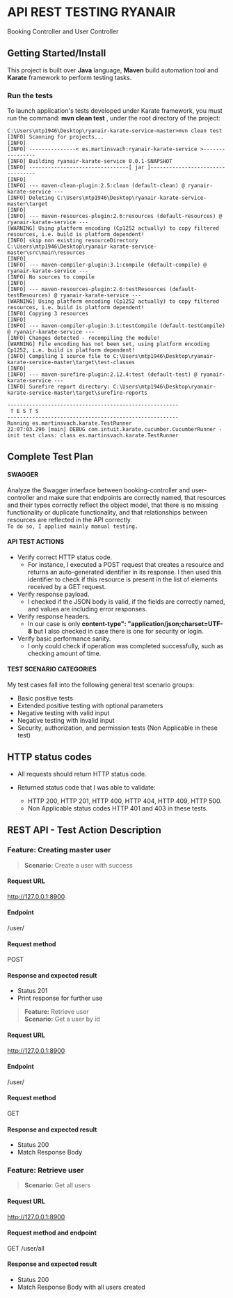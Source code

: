 # API REST TESTING RYANAIR

Booking Controller and User Controller

## Getting Started/Install

This project is built over **Java** language, **Maven** build automation tool and **Karate** framework to perform testing tasks.<br /> 

### Run the tests
To launch application's tests developed under Karate framework, you must run the command: **mvn clean test** , under the root directory of the project:

```
C:\Users\mtp1946\Desktop\ryanair-karate-service-master>mvn clean test
[INFO] Scanning for projects...
[INFO]
[INFO] ---------------< es.martinsvach:ryanair-karate-service >----------------
[INFO] Building ryanair-karate-service 0.0.1-SNAPSHOT
[INFO] --------------------------------[ jar ]---------------------------------
[INFO]
[INFO] --- maven-clean-plugin:2.5:clean (default-clean) @ ryanair-karate-service ---
[INFO] Deleting C:\Users\mtp1946\Desktop\ryanair-karate-service-master\target
[INFO]
[INFO] --- maven-resources-plugin:2.6:resources (default-resources) @ ryanair-karate-service ---
[WARNING] Using platform encoding (Cp1252 actually) to copy filtered resources, i.e. build is platform dependent!
[INFO] skip non existing resourceDirectory C:\Users\mtp1946\Desktop\ryanair-karate-service-master\src\main\resources
[INFO]
[INFO] --- maven-compiler-plugin:3.1:compile (default-compile) @ ryanair-karate-service ---
[INFO] No sources to compile
[INFO]
[INFO] --- maven-resources-plugin:2.6:testResources (default-testResources) @ ryanair-karate-service ---
[WARNING] Using platform encoding (Cp1252 actually) to copy filtered resources, i.e. build is platform dependent!
[INFO] Copying 3 resources
[INFO]
[INFO] --- maven-compiler-plugin:3.1:testCompile (default-testCompile) @ ryanair-karate-service ---
[INFO] Changes detected - recompiling the module!
[WARNING] File encoding has not been set, using platform encoding Cp1252, i.e. build is platform dependent!
[INFO] Compiling 1 source file to C:\Users\mtp1946\Desktop\ryanair-karate-service-master\target\test-classes
[INFO]
[INFO] --- maven-surefire-plugin:2.12.4:test (default-test) @ ryanair-karate-service ---
[INFO] Surefire report directory: C:\Users\mtp1946\Desktop\ryanair-karate-service-master\target\surefire-reports

-------------------------------------------------------
 T E S T S
-------------------------------------------------------
Running es.martinsvach.karate.TestRunner
22:07:03.296 [main] DEBUG com.intuit.karate.cucumber.CucumberRunner - init test class: class es.martinsvach.karate.TestRunner
```
## Complete Test Plan 

#### SWAGGER
Analyze the Swagger interface between booking-controller and user-controller and make sure that endpoints are correctly named, that resources and their types correctly reflect the object model, that there is no missing functionality or duplicate functionality, and that relationships between resources are reflected in the API correctly. <br /> 
```To do so, I applied mainly manual testing. ```

#### API TEST ACTIONS
* Verify correct HTTP status code. <br /> 
  *	For instance, I executed a POST request that creates a resource and returns an auto-generated identifier in its response. I then used this identifier to check if this resource is present in the list of elements received by a GET request.
* Verify response payload. <br /> 
  *	I checked if the JSON body is valid, if the fields are correctly named, and values are including error responses.
* Verify response headers.<br /> 
  * In our case is only **content-type": "application/json;charset=UTF-8** but I also checked in case there is one for security or login.
* Verify basic performance sanity. <br /> 
  * I only could check if operation was completed successfully, such as checking amount of time.

#### TEST SCENARIO CATEGORIES
My test cases fall into the following general test scenario groups:
*	Basic positive tests
*	Extended positive testing with optional parameters 
*	Negative testing with valid input
*	Negative testing with invalid input 
*	Security, authorization, and permission tests (Non Applicable in these test) 


## HTTP status codes 

* All requests should return HTTP status code.

* Returned status code that I was able to validate:
  * HTTP 200, HTTP 201, HTTP 400, HTTP 404, HTTP 409, HTTP 500. 
  * Non Applicable status codes HTTP 401 and 403 in these tests.

## REST API - Test Action Description

### Feature: Creating master user 
>**Scenario:** Create a user with success

#### Request URL

http://127.0.0.1:8900

#### Endpoint

/user/

#### Request method

POST 


#### Response and expected result

- Status 201<br />
- Print response for further use<br />


> **Feature:** Retrieve user <br />
> **Scenario:** Get a user by id

#### Request URL

http://127.0.0.1:8900

#### Endpoint

/user/

#### Request method 

GET 

#### Response and expected result

- Status 200<br />
- Match Response Body

### Feature: Retrieve user 

>**Scenario:** Get all users


#### Request URL

http://127.0.0.1:8900

#### Request method and endpoint

GET /user/all

#### Response and expected result

- Status 200<br />
- Match Response Body with all users created<br />
